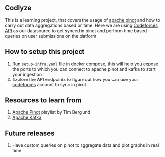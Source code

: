 ## Codlyze
This is a learning project, that covers the usage of [apache pinot](https://pinot.apache.org/) and how to carry out data aggregations based on time. Here we are using [Codeforces API](https://codeforces.com/apiHelp) as our datasource to get synced in pinot and perform time based queries on user submissions on the platform

## How to setup this project
1. Run `setup-infra.yaml` file in docker compose, this will help you expose the ports to which you can connect to apache pinot and kafka to start your ingestion
2. Explore the API endpoints to figure out how you can use your [codeforces](https://www.codeforces.com) account to sync in pinot.

## Resources to learn from
1. [Apache Pinot](https://www.youtube.com/watch?v=LMb-OK_RExE&list=PLihIrF0tCXdfN6y-twj9KtWaXM1GH4RSe) playlist by Tim Berglund
2. [Apache Kafka](https://www.youtube.com/watch?v=XFqm_ILuhs0&list=PLt1SIbA8guusxiHz9bveV-UHs_biWFegU)

## Future releases
1. Have custom queries on pinot to aggregate data and plot graphs in real time.
